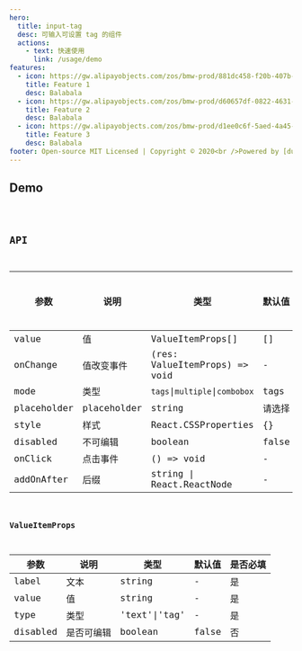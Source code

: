 ```yaml
---
hero:
  title: input-tag
  desc: 可输入可设置 tag 的组件
  actions:
    - text: 快速使用
      link: /usage/demo
features:
  - icon: https://gw.alipayobjects.com/zos/bmw-prod/881dc458-f20b-407b-947a-95104b5ec82b/k79dm8ih_w144_h144.png
    title: Feature 1
    desc: Balabala
  - icon: https://gw.alipayobjects.com/zos/bmw-prod/d60657df-0822-4631-9d7c-e7a869c2f21c/k79dmz3q_w126_h126.png
    title: Feature 2
    desc: Balabala
  - icon: https://gw.alipayobjects.com/zos/bmw-prod/d1ee0c6f-5aed-4a45-a507-339a4bfe076c/k7bjsocq_w144_h144.png
    title: Feature 3
    desc: Balabala
footer: Open-source MIT Licensed | Copyright © 2020<br />Powered by [dumi](https://d.umijs.org)
---
```


## Demo

<code src="./examples/usage.tsx">

## API

| 参数        | 说明        | 类型                           | 默认值 | 是否必填 |
| ----------- | ----------- | ------------------------------ | ------ | -------- |
| value       | 值          | ValueItemProps[]               | []     | 是       |
| onChange    | 值改变事件  | (res: ValueItemProps) => void  | -      | 是       |
| mode        | 类型        | `tags`\|`multiple`\|`combobox` | tags   | 否       |
| placeholder | placeholder | string                         | 请选择 | 否       |
| style       | 样式        | React.CSSProperties            | {}     | 否       |
| disabled    | 不可编辑    | boolean                        | false  | 否       |
| onClick     | 点击事件    | () => void                     | -      | 否       |
| addOnAfter  | 后缀        | string \| React.ReactNode      | -      | 否       |

### ValueItemProps

| 参数     | 说明       | 类型          | 默认值 | 是否必填 |
| -------- | ---------- | ------------- | ------ | -------- |
| label    | 文本       | string        | -      | 是       |
| value    | 值         | string        | -      | 是       |
| type     | 类型       | 'text'\|'tag' | -      | 是       |
| disabled | 是否可编辑 | boolean       | false  | 否       |
